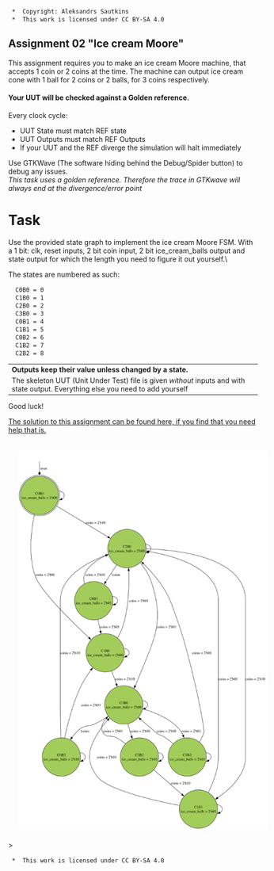 ```
 *  Copyright: Aleksandrs Sautkins
 *  This work is licensed under CC BY-SA 4.0 
```

## Assignment 02 "Ice cream Moore"
  This assignment requires you to make an ice cream Moore machine, that accepts 1 coin or 2 coins at the time. The machine can output ice cream cone with 1 ball for 2 coins or 2 balls, for 3 coins respectively. 

  
#### Your UUT will be checked against a Golden reference. 
  Every clock cycle:

  - UUT State must match REF state  
  - UUT Outputs must match REF Outputs
  - If your UUT and the REF diverge the simulation will halt immediately

  Use GTKWave (The software hiding behind the Debug/Spider button) to debug any issues.\
  *This task uses a golden reference. Therefore the trace in GTKwave will always end at the divergence/error point*

# Task
  Use the provided state graph to implement the ice cream Moore FSM. With a 1 bit: clk, reset inputs, 2 bit coin input, 2 bit ice_cream_balls output and state output for which the length you need to figure it out yourself.\

  The states are numbered as such:
  ```
    C0B0 = 0
    C1B0 = 1
    C2B0 = 2
    C3B0 = 3
    C0B1 = 4
    C1B1 = 5
    C0B2 = 6
    C1B2 = 7
    C2B2 = 8
  ```
  | |
  | -- |
  |  **Outputs keep their value unless changed by a state.** | |
  The skeleton UUT (Unit Under Test) file is given _without_ inputs and with state output. Everything else you need to add yourself| |

  Good luck!

  [The solution to this assignment can be found here, if you find that you need help that is.](https://github.com/OffCourseOrg/verilog/blob/master/assignments/02-ice-cream-moore/UUT_ref.v)


<img src="fsm.svg" style="background-color:white;margin:20px;max-width:100%;">>

```
 *  This work is licensed under CC BY-SA 4.0 
```
